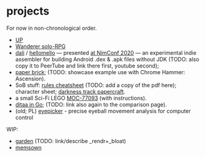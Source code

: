 # projects

For now in non-chronological order.

- [UP](https://github.com/akavel/up)
- [Wanderer solo-RPG](https://akavel.itch.io/wanderer)
- [dali](https://github.com/akavel/dali) / [hellomello](https://github.com/akavel/hellomello) — presented [at NimConf 2020](https://www.youtube.com/watch?v=wr9X5NCwPlI&list=PLxLdEZg8DRwTIEzUpfaIcBqhsj09mLWHx&index=11&t=0s) —
  an experimental indie assembler for building Android .dex & .apk files without JDK
  (TODO: also copy it to PeerTube and link there first, youtube second);
- [paper brick](paper-brick); (TODO: showcase example use with Chrome Hammer: Ascension).
- SoB stuff:
  [rules cheatsheet](https://boardgamegeek.com/filepage/265209/akavels-rules-cheatsheet-v11) (TODO: add a copy of the pdf here);
  character sheet;
  [darkness track papercraft](sob-depth-tracker-diy).
- a small Sci-Fi LEGO [MOC-77093](https://rebrickable.com/mocs/MOC-77093/akavel/corval-piercer/) (with instructions).
- [ditaa in Go](https://github.com/akavel/ditaa); (TODO: link also again to the comparison page).
- (old; PL) [eyepicker](publikacja-m13.pdf) - precise eyeball movement analysis for computer control

WIP:

- [garden](https://github.com/akavel/garden) (TODO: link/describe _rendr+_bloat)
- [memsown](https://github.com/akavel/memsown)
